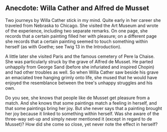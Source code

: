 ## Anecdote: Willa Cather and Alfred de Musset 

Two journeys by Willa Cather stick in my mind. Quite early in her career she traveled from Nebraska to Chicago. She visited the Art Museum and wrote of the experience, including two separate remarks. On one page, she records that a certain painting filled her with pleasure; on a different page she records that a certain painting seemed to touch something within herself (as with Goethe; see Twig 13 in the Introduction). 

A little later she visited Paris and the famous cemetery of Pere la Chaise. She was particularly struck by the grave of Alfred de Musset. He parted unhappily from George Sand (before she infuriated and inspired Chopin) and had other troubles as well. So when Willa Cather saw beside his grave an emaciated tree hanging grimly onto life, she mused that he would have enjoyed the resemblance between the tree's unhappy struggles and his own. 

Do you see, she knows that people like de Musset get pleasure from a match. And she knows that some paintings match a feeling in herself, and that some paintings bring her joy. But she never says that a painting brought her joy because it linked to something within herself. Was she aware of the three-way set-up and simply never mentioned it (except in regard to de Musset)? How did she come so close, yet never note the effect in herself? 
